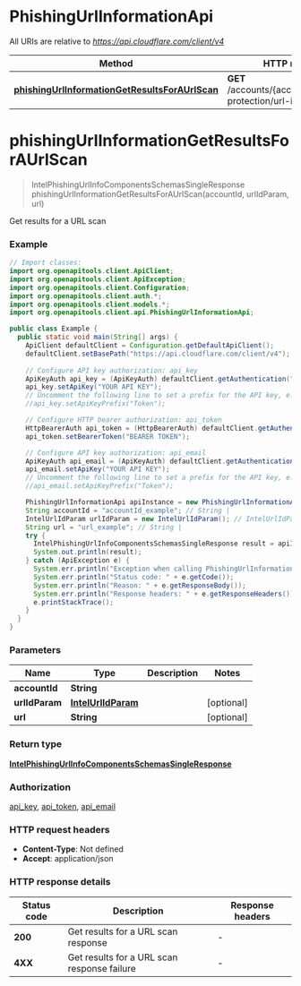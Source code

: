 # PhishingUrlInformationApi

All URIs are relative to *https://api.cloudflare.com/client/v4*

| Method | HTTP request | Description |
|------------- | ------------- | -------------|
| [**phishingUrlInformationGetResultsForAUrlScan**](PhishingUrlInformationApi.md#phishingUrlInformationGetResultsForAUrlScan) | **GET** /accounts/{account_id}/brand-protection/url-info | Get results for a URL scan |


<a id="phishingUrlInformationGetResultsForAUrlScan"></a>
# **phishingUrlInformationGetResultsForAUrlScan**
> IntelPhishingUrlInfoComponentsSchemasSingleResponse phishingUrlInformationGetResultsForAUrlScan(accountId, urlIdParam, url)

Get results for a URL scan

### Example
```java
// Import classes:
import org.openapitools.client.ApiClient;
import org.openapitools.client.ApiException;
import org.openapitools.client.Configuration;
import org.openapitools.client.auth.*;
import org.openapitools.client.models.*;
import org.openapitools.client.api.PhishingUrlInformationApi;

public class Example {
  public static void main(String[] args) {
    ApiClient defaultClient = Configuration.getDefaultApiClient();
    defaultClient.setBasePath("https://api.cloudflare.com/client/v4");
    
    // Configure API key authorization: api_key
    ApiKeyAuth api_key = (ApiKeyAuth) defaultClient.getAuthentication("api_key");
    api_key.setApiKey("YOUR API KEY");
    // Uncomment the following line to set a prefix for the API key, e.g. "Token" (defaults to null)
    //api_key.setApiKeyPrefix("Token");

    // Configure HTTP bearer authorization: api_token
    HttpBearerAuth api_token = (HttpBearerAuth) defaultClient.getAuthentication("api_token");
    api_token.setBearerToken("BEARER TOKEN");

    // Configure API key authorization: api_email
    ApiKeyAuth api_email = (ApiKeyAuth) defaultClient.getAuthentication("api_email");
    api_email.setApiKey("YOUR API KEY");
    // Uncomment the following line to set a prefix for the API key, e.g. "Token" (defaults to null)
    //api_email.setApiKeyPrefix("Token");

    PhishingUrlInformationApi apiInstance = new PhishingUrlInformationApi(defaultClient);
    String accountId = "accountId_example"; // String | 
    IntelUrlIdParam urlIdParam = new IntelUrlIdParam(); // IntelUrlIdParam | 
    String url = "url_example"; // String | 
    try {
      IntelPhishingUrlInfoComponentsSchemasSingleResponse result = apiInstance.phishingUrlInformationGetResultsForAUrlScan(accountId, urlIdParam, url);
      System.out.println(result);
    } catch (ApiException e) {
      System.err.println("Exception when calling PhishingUrlInformationApi#phishingUrlInformationGetResultsForAUrlScan");
      System.err.println("Status code: " + e.getCode());
      System.err.println("Reason: " + e.getResponseBody());
      System.err.println("Response headers: " + e.getResponseHeaders());
      e.printStackTrace();
    }
  }
}
```

### Parameters

| Name | Type | Description  | Notes |
|------------- | ------------- | ------------- | -------------|
| **accountId** | **String**|  | |
| **urlIdParam** | [**IntelUrlIdParam**](.md)|  | [optional] |
| **url** | **String**|  | [optional] |

### Return type

[**IntelPhishingUrlInfoComponentsSchemasSingleResponse**](IntelPhishingUrlInfoComponentsSchemasSingleResponse.md)

### Authorization

[api_key](../README.md#api_key), [api_token](../README.md#api_token), [api_email](../README.md#api_email)

### HTTP request headers

 - **Content-Type**: Not defined
 - **Accept**: application/json

### HTTP response details
| Status code | Description | Response headers |
|-------------|-------------|------------------|
| **200** | Get results for a URL scan response |  -  |
| **4XX** | Get results for a URL scan response failure |  -  |

